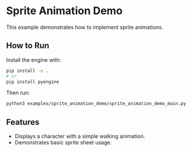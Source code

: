 # Sprite Animation Demo

This example demonstrates how to implement sprite animations.

## How to Run

Install the engine with:

```bash
pip install -e .
# or
pip install pyengine
```

Then run:

```bash
python3 examples/sprite_animation_demo/sprite_animation_demo_main.py
```

## Features

- Displays a character with a simple walking animation.
- Demonstrates basic sprite sheet usage.


